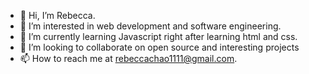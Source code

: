 - 👋 Hi, I’m Rebecca.
- 👀 I’m interested in web development and software engineering.
- 🌱 I’m currently learning Javascript right after learning html and css.
- 💞️ I’m looking to collaborate on open source and interesting projects
- 📫 How to reach me at rebeccachao1111@gmail.com.

<!---
rebeccachao1111/rebeccachao1111 is a ✨ special ✨ repository because its `README.md` (this file) appears on your GitHub profile.
You can click the Preview link to take a look at your changes.
--->
